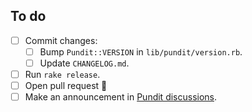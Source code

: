## To do

- [ ] Commit changes:
  - [ ] Bump `Pundit::VERSION` in `lib/pundit/version.rb`.
  - [ ] Update `CHANGELOG.md`.
- [ ] Run `rake release`.
- [ ] Open pull request 🚀
- [ ] Make an announcement in [Pundit discussions](https://github.com/varvet/pundit/discussions/categories/announcements).

